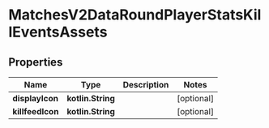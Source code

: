 
# MatchesV2DataRoundPlayerStatsKillEventsAssets

## Properties
| Name | Type | Description | Notes |
| ------------ | ------------- | ------------- | ------------- |
| **displayIcon** | **kotlin.String** |  |  [optional] |
| **killfeedIcon** | **kotlin.String** |  |  [optional] |



